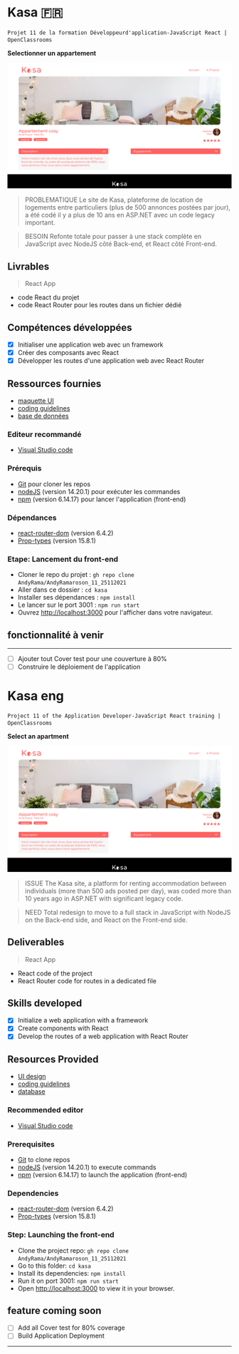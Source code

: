 # Kasa 🇫🇷

    Projet 11 de la formation Développeurd'application-JavaScript React | OpenClassrooms 

**Selectionner un appartement**

<kbd>![Selectionner un appartement](./HomeKasa.png)</kbd>

> PROBLEMATIQUE
Le site de Kasa, plateforme de location de logements entre particuliers (plus de 500 annonces postées par jour), a été codé il y a plus de 10 ans en ASP.NET avec un code legacy important.

> BESOIN
Refonte totale pour passer à une stack complète en JavaScript avec NodeJS côté Back-end, et React côté Front-end.

## Livrables

> React App
- code React du projet
- code React Router pour les routes dans un fichier dédié

## Compétences développées

- [x] Initialiser une application web avec un framework
- [x] Créer des composants avec React 
- [x] Développer les routes d'une application web avec React Router

## Ressources fournies

- [maquette UI](https://www.figma.com/file/bAnXDNqRKCRRP8mY2gcb5p/UI-Design-Kasa-FR?node-id=4%3A1)
- [coding guidelines](https://course.oc-static.com/projects/Front-End+V2/P9+React+1/Coding+guidelines+Kasa+FR.pdf)
- [base de données](https://s3-eu-west-1.amazonaws.com/course.oc-static.com/projects/Front-End+V2/P9+React+1/logements.json)

### Editeur recommandé

* [Visual Studio code](https://code.visualstudio.com/)

### Prérequis

* [Git](https://git-scm.com/) pour cloner les repos
* [nodeJS](https://nodejs.org/fr/) (version 14.20.1) pour exécuter les commandes
* [npm](https://www.npmjs.com/) (version 6.14.17) pour lancer l'application (front-end)

### Dépendances

* [react-router-dom](https://reactrouter.com/web/guides/quick-start) (version 6.4.2)
* [Prop-types](https://www.npmjs.com/package/prop-types) (version 15.8.1)

### Etape: Lancement du front-end

- Cloner le repo du projet : `gh repo clone AndyRama/AndyRamaroson_11_25112021`
- Aller dans ce dossier : `cd kasa `
- Installer ses dépendances : `npm install`
- Le lancer sur le port 3001 : `npm run start`
- Ouvrez [http://localhost:3000](http://localhost:3000) pour l'afficher dans votre navigateur.

## fonctionnalité à venir

---------------------------

- [ ] Ajouter tout Cover test pour une couverture à 80%
- [ ] Construire le déploiement de l'application

# Kasa eng

    Project 11 of the Application Developer-JavaScript React training | OpenClassrooms

**Select an apartment**

<kbd>![Select an apartment](./HomeKasa.png)</kbd>

> ISSUE
The Kasa site, a platform for renting accommodation between individuals (more than 500 ads posted per day), was coded more than 10 years ago in ASP.NET with significant legacy code.

> NEED
Total redesign to move to a full stack in JavaScript with NodeJS on the Back-end side, and React on the Front-end side.

## Deliverables

> React App
- React code of the project
- React Router code for routes in a dedicated file

## Skills developed

- [x] Initialize a web application with a framework
- [x] Create components with React
- [x] Develop the routes of a web application with React Router

## Resources Provided

- [UI design](https://www.figma.com/file/bAnXDNqRKCRRP8mY2gcb5p/UI-Design-Kasa-FR?node-id=4%3A1)
- [coding guidelines](https://course.oc-static.com/projects/Front-End+V2/P9+React+1/Coding+guidelines+Kasa+FR.pdf)
- [database](https://s3-eu-west-1.amazonaws.com/course.oc-static.com/projects/Front-End+V2/P9+React+1/logements.json)

### Recommended editor

* [Visual Studio code](https://code.visualstudio.com/)

### Prerequisites

* [Git](https://git-scm.com/) to clone repos
* [nodeJS](https://nodejs.org/en/) (version 14.20.1) to execute commands
* [npm](https://www.npmjs.com/) (version 6.14.17) to launch the application (front-end)

### Dependencies

* [react-router-dom](https://reactrouter.com/web/guides/quick-start) (version 6.4.2)
* [Prop-types](https://www.npmjs.com/package/prop-types) (version 15.8.1)

### Step: Launching the front-end

- Clone the project repo: `gh repo clone AndyRama/AndyRamaroson_11_25112021`
- Go to this folder: `cd kasa `
- Install its dependencies: `npm install`
- Run it on port 3001: `npm run start`
- Open [http://localhost:3000](http://localhost:3000) to view it in your browser.

## feature coming soon

- [ ] Add all Cover test for 80% coverage
- [ ] Build Application Deployment

---------------------------
